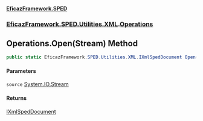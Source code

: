 #### [EficazFramework.SPED](EficazFrameworkSPED.md 'EficazFramework SPED')
### [EficazFramework.SPED.Utilities.XML](EficazFramework.SPED.Utilities.XML.md 'EficazFramework.SPED.Utilities.XML').[Operations](EficazFramework.SPED.Utilities.XML/Operations.md 'EficazFramework.SPED.Utilities.XML.Operations')

## Operations.Open(Stream) Method

```csharp
public static EficazFramework.SPED.Utilities.XML.IXmlSpedDocument Open(System.IO.Stream source);
```
#### Parameters

<a name='EficazFramework.SPED.Utilities.XML.Operations.Open(System.IO.Stream).source'></a>

`source` [System.IO.Stream](https://docs.microsoft.com/en-us/dotnet/api/System.IO.Stream 'System.IO.Stream')

#### Returns
[IXmlSpedDocument](EficazFramework.SPED.Utilities.XML.md#EficazFramework.SPED.Utilities.XML.IXmlSpedDocument 'EficazFramework.SPED.Utilities.XML.IXmlSpedDocument')